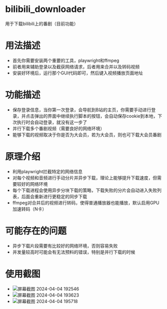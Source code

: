# bilibili_downloader
用于下载bilibili上的番剧（目前功能）
# 用法描述
* 首先你需要安装两个重要的工具，playwright和ffmpeg
* 前者用来辅助登录以及截获网络请求，后者用来合并以及转码视频
* 安装好环境后，运行那个GUI代码即可，然后键入视频播放页面地址
# 功能描述
* 保存登录信息，当你第一次登录，会导航到B站的主页，你需要手动进行登录，并点击弹出的界面中继续执行脚本的按钮，会自动保存cookie到本地，下次执行时会自动登录，就没有这一步了
* 并行下载多个番剧视频（需要良好的网络环境）
* 能够下载的视频取决于你是否为大会员，若为大会员，则也可下载大会员番剧
# 原理介绍
* 利用playwright拦截特定的网络信息
* 对每个视频和音频进行手动分片并异步下载，理论上能够提升下载速度，但需要较好的网络环境
* 每个下载进程会使用异步分块下载的策略，下载失败的分片会自动进入失败列表，后面会重新进行更稳定的同步下载
* ffmpeg对合并后的视频进行转码，使得普通播放器也能播放，默认启用GPU加速转码（N卡）
# 可能存在的问题
* 异步下载片段需要有比较好的网络环境，否则容易失败
* 并发量较高时可能会有无法预料的错误，特别是并行下载的时候
# 使用截图
* ![屏幕截图 2024-04-04 192546](https://github.com/666zhengyan/bilibili_downloader/assets/158262400/caca489b-3d3c-4aab-8880-7e7709e76da7)
* ![屏幕截图 2024-04-04 193623](https://github.com/666zhengyan/bilibili_downloader/assets/158262400/9da571f9-43b2-431b-bd3b-e4d53d39c88c)
* ![屏幕截图 2024-04-04 195718](https://github.com/666zhengyan/bilibili_downloader/assets/158262400/23517abd-9f4e-4f33-95e4-b606114d7f8b)




